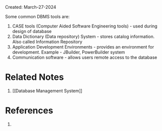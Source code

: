 Created: March-27-2024

Some common DBMS tools are:

1. CASE tools (Computer Aided Software Engineering tools) - used during design of database
2. Data Dictionary (Data repository) System - stores catalog information. Also called Information Repository
3. Application Development Environments - provides an environment for development. Example - JBuilder, PowerBuilder system
4. Communication software - allows users remote access to the database
# Related Notes

1. [[Database Management System]]
# References

1. 